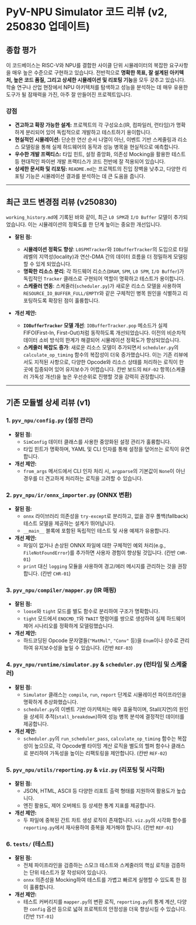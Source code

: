 # PyV-NPU Simulator 코드 리뷰 (v2, 250830 업데이트)

## 종합 평가

이 코드베이스는 RISC-V와 NPU를 결합한 사이클 단위 시뮬레이터의 복잡한 요구사항을 매우 높은 수준으로 구현하고 있습니다. 전반적으로 **명확한 목표, 잘 설계된 아키텍처, 높은 코드 품질, 그리고 상세한 시뮬레이션 및 리포팅 기능**을 모두 갖추고 있습니다. 학술 연구나 산업 현장에서 NPU 아키텍처를 탐색하고 성능을 분석하는 데 매우 유용한 도구가 될 잠재력을 가진, 아주 잘 만들어진 프로젝트입니다.

### 강점

*   **견고하고 확장 가능한 설계:** 프로젝트의 각 구성요소(IR, 컴파일러, 런타임)가 명확하게 분리되어 있어 독립적으로 개발하고 테스트하기 용이합니다.
*   **현실적인 시뮬레이션:** 단순한 연산 순서 나열이 아닌, 이벤트 기반 스케줄링과 리소스 모델링을 통해 실제 하드웨어의 동작과 성능 병목을 현실적으로 예측합니다.
*   **우수한 개발 프랙티스:** 타입 힌트, 설정 중앙화, 의존성 Mocking을 활용한 테스트 등 현대적인 파이썬 개발 프랙티스가 코드 전반에 잘 적용되어 있습니다.
*   **상세한 문서화 및 리포팅:** `README.md`는 프로젝트의 진입 장벽을 낮추고, 다양한 리포팅 기능은 시뮬레이션 결과를 분석하는 데 큰 도움을 줍니다.

---

## 최근 코드 변경점 리뷰 (v250830)

`working_history.md`에 기록된 바와 같이, 최근 `L0 SPM`과 `I/O Buffer` 모델이 추가되었습니다. 이는 시뮬레이션의 정확도를 한 단계 높이는 중요한 개선입니다.

*   **잘된 점:**
    *   **시뮬레이션 정확도 향상**: `L0SPMTracker`와 `IOBufferTracker`의 도입으로 타일 레벨의 지역성(locality)과 연산-DMA 간의 데이터 흐름을 더 정밀하게 모델링할 수 있게 되었습니다.
    *   **명확한 리소스 분리**: 각 하드웨어 리소스(`DRAM`, `SPM`, `L0 SPM`, `I/O Buffer`)가 독립적인 `Tracker` 클래스로 구현되어 역할이 명확하고 테스트가 용이합니다.
    *   **스케줄러 연동**: 스케줄러(`scheduler.py`)가 새로운 리소스 모델을 사용하여 `RESOURCE_IO_BUFFER_FULL/EMPTY`와 같은 구체적인 병목 원인을 식별하고 리포팅하도록 확장된 점이 훌륭합니다.

*   **개선 제안:**
    *   **`IOBufferTracker` 모델 개선**: `IOBufferTracker.pop` 메소드가 실제 FIFO(First-In, First-Out)처럼 동작하도록 개선되었습니다. 이전의 비순차적 데이터 소비 방식의 한계가 해결되어 시뮬레이션 정확도가 향상되었습니다.
    *   **스케줄러 복잡도 증가**: 새로운 리소스 모델이 추가되면서 `scheduler.py`의 `calculate_op_timing` 함수의 복잡성이 더욱 증가했습니다. 이는 기존 리뷰에서도 지적된 사항으로, 다양한 Opcode와 리소스 상태를 처리하는 로직이 한 곳에 집중되어 있어 유지보수가 어렵습니다. 칸반 보드의 `REF-02` 항목(스케줄러 가독성 개선)을 높은 우선순위로 진행할 것을 강력히 권장합니다.

---

## 기존 모듈별 상세 리뷰 (v1)

### 1. `pyv_npu/config.py` (설정 관리)

*   **잘된 점:**
    *   `SimConfig` 데이터 클래스를 사용한 중앙화된 설정 관리가 훌륭합니다.
    *   타입 힌트가 명확하며, YAML 및 CLI 인자를 통해 설정을 덮어쓰는 로직이 유연합니다.
*   **개선 제안:**
    *   `from_args` 메서드에서 CLI 인자 처리 시, `argparse`의 기본값이 `None`이 아닌 경우를 더 견고하게 처리하는 로직을 고려할 수 있습니다.

### 2. `pyv_npu/ir/onnx_importer.py` (ONNX 변환)

*   **잘된 점:**
    *   `onnx` 라이브러리 의존성을 `try-except`로 분리하고, 없을 경우 폴백(fallback) 테스트 모델을 제공하는 설계가 뛰어납니다.
    *   `__main__` 블록에 포함된 독립적인 테스트 및 사용 예제가 유용합니다.
*   **개선 제안:**
    *   파일이 없거나 손상된 ONNX 파일에 대한 구체적인 예외 처리(e.g., `FileNotFoundError`)를 추가하면 사용자 경험이 향상될 것입니다. (칸반 `CHR-01`)
    *   `print` 대신 `logging` 모듈을 사용하여 경고/에러 메시지를 관리하는 것을 권장합니다. (칸반 `CHR-01`)

### 3. `pyv_npu/compiler/mapper.py` (IR 매핑)

*   **잘된 점:**
    *   `loose`와 `tight` 모드를 별도 함수로 분리하여 구조가 명확합니다.
    *   `tight` 모드에서 `ENQCMD_T`와 `TWAIT` 명령어를 쌍으로 생성하여 실제 하드웨어 제어 시나리오를 정확하게 모델링했습니다.
*   **개선 제안:**
    *   하드코딩된 Opcode 문자열들(`"MatMul"`, `"Conv"` 등)을 `Enum`이나 상수로 관리하여 유지보수성을 높일 수 있습니다. (칸반 `REF-03`)

### 4. `pyv_npu/runtime/simulator.py` & `scheduler.py` (런타임 및 스케줄러)

*   **잘된 점:**
    *   `Simulator` 클래스는 `compile`, `run`, `report` 단계로 시뮬레이션 파이프라인을 명확하게 추상화했습니다.
    *   `scheduler.py`의 이벤트 기반 아키텍처는 매우 효율적이며, Stall(지연)의 원인을 상세히 추적(`stall_breakdown`)하여 성능 병목 분석에 결정적인 데이터를 제공합니다.
*   **개선 제안:**
    *   `scheduler.py`의 `run_scheduler_pass`, `calculate_op_timing` 함수는 복잡성이 높으므로, 각 Opcode별 타이밍 계산 로직을 별도의 헬퍼 함수나 클래스로 분리하여 가독성을 높이는 리팩토링을 제안합니다. (칸반 `REF-02`)

### 5. `pyv_npu/utils/reporting.py` & `viz.py` (리포팅 및 시각화)

*   **잘된 점:**
    *   JSON, HTML, ASCII 등 다양한 리포트 출력 형태를 지원하여 활용도가 높습니다.
    *   엔진 활용도, 제어 오버헤드 등 상세한 통계 지표를 제공합니다.
*   **개선 제안:**
    *   두 파일에 중복된 간트 차트 생성 로직이 존재합니다. `viz.py`의 시각화 함수를 `reporting.py`에서 재사용하여 중복을 제거해야 합니다. (칸반 `REF-01`)

### 6. `tests/` (테스트)

*   **잘된 점:**
    *   전체 파이프라인을 검증하는 스모크 테스트와 스케줄러의 핵심 로직을 검증하는 단위 테스트가 잘 작성되어 있습니다.
    *   `onnx` 의존성을 Mocking하여 테스트를 가볍고 빠르게 실행할 수 있도록 한 점이 훌륭합니다.
*   **개선 제안:**
    *   테스트 커버리지를 `mapper.py`의 변환 로직, `reporting.py`의 통계 계산, 다양한 `config` 옵션 등으로 넓혀 프로젝트의 안정성을 더욱 향상시킬 수 있습니다. (칸반 `TST-01`)